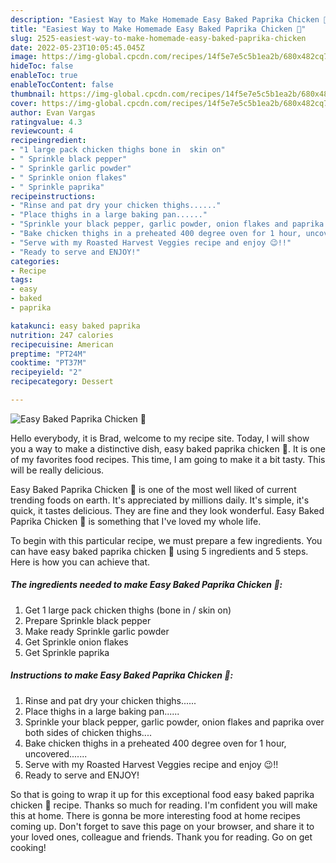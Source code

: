 ```yaml
---
description: "Easiest Way to Make Homemade Easy Baked Paprika Chicken 🐔"
title: "Easiest Way to Make Homemade Easy Baked Paprika Chicken 🐔"
slug: 2525-easiest-way-to-make-homemade-easy-baked-paprika-chicken
date: 2022-05-23T10:05:45.045Z
image: https://img-global.cpcdn.com/recipes/14f5e7e5c5b1ea2b/680x482cq70/easy-baked-paprika-chicken-recipe-main-photo.jpg
hideToc: false
enableToc: true
enableTocContent: false
thumbnail: https://img-global.cpcdn.com/recipes/14f5e7e5c5b1ea2b/680x482cq70/easy-baked-paprika-chicken-recipe-main-photo.jpg
cover: https://img-global.cpcdn.com/recipes/14f5e7e5c5b1ea2b/680x482cq70/easy-baked-paprika-chicken-recipe-main-photo.jpg
author: Evan Vargas
ratingvalue: 4.3
reviewcount: 4
recipeingredient:
- "1 large pack chicken thighs bone in  skin on"
- " Sprinkle black pepper"
- " Sprinkle garlic powder"
- " Sprinkle onion flakes"
- " Sprinkle paprika"
recipeinstructions:
- "Rinse and pat dry your chicken thighs......"
- "Place thighs in a large baking pan......"
- "Sprinkle your black pepper, garlic powder, onion flakes and paprika over both sides of chicken thighs...."
- "Bake chicken thighs in a preheated 400 degree oven for 1 hour, uncovered......."
- "Serve with my Roasted Harvest Veggies recipe and enjoy 😉!!"
- "Ready to serve and ENJOY!"
categories:
- Recipe
tags:
- easy
- baked
- paprika

katakunci: easy baked paprika 
nutrition: 247 calories
recipecuisine: American
preptime: "PT24M"
cooktime: "PT37M"
recipeyield: "2"
recipecategory: Dessert

---
```



![Easy Baked Paprika Chicken 🐔](https://img-global.cpcdn.com/recipes/14f5e7e5c5b1ea2b/680x482cq70/easy-baked-paprika-chicken-recipe-main-photo.jpg)

Hello everybody, it is Brad, welcome to my recipe site. Today, I will show you a way to make a distinctive dish, easy baked paprika chicken 🐔. It is one of my favorites food recipes. This time, I am going to make it a bit tasty. This will be really delicious.

Easy Baked Paprika Chicken 🐔 is one of the most well liked of current trending foods on earth. It's appreciated by millions daily. It's simple, it's quick, it tastes delicious. They are fine and they look wonderful. Easy Baked Paprika Chicken 🐔 is something that I've loved my whole life.




To begin with this particular recipe, we must prepare a few ingredients. You can have easy baked paprika chicken 🐔 using 5 ingredients and 5 steps. Here is how you can achieve that.

<!--inarticleads1-->

##### The ingredients needed to make Easy Baked Paprika Chicken 🐔:

1. Get 1 large pack chicken thighs (bone in / skin on)
1. Prepare  Sprinkle black pepper
1. Make ready  Sprinkle garlic powder
1. Get  Sprinkle onion flakes
1. Get  Sprinkle paprika




<!--inarticleads2-->

##### Instructions to make Easy Baked Paprika Chicken 🐔:

1. Rinse and pat dry your chicken thighs......
1. Place thighs in a large baking pan......
1. Sprinkle your black pepper, garlic powder, onion flakes and paprika over both sides of chicken thighs....
1. Bake chicken thighs in a preheated 400 degree oven for 1 hour, uncovered.......
1. Serve with my Roasted Harvest Veggies recipe and enjoy 😉!!
1. Ready to serve and ENJOY!



So that is going to wrap it up for this exceptional food easy baked paprika chicken 🐔 recipe. Thanks so much for reading. I'm confident you will make this at home. There is gonna be more interesting food at home recipes coming up. Don't forget to save this page on your browser, and share it to your loved ones, colleague and friends. Thank you for reading. Go on get cooking!
